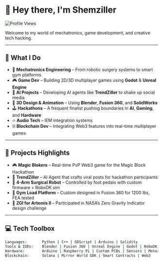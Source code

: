 # 👋 Hey there, I'm Shemziller

![Profile Views](https://komarev.com/ghpvc/?username=shemziller&label=Profile%20Views&color=blue&style=flat)

Welcome to my world of mechatronics, game development, and creative tech hacking.

---

## 🔧 What I Do
- 🤖 **Mechatronics Engineering** – From robotic surgery systems to smart gym platforms
- 🎮 **Game Dev** – Building 2D/3D multiplayer games using **Godot** & **Unreal Engine**
- 🧠 **AI Projects** – Developing AI agents like **TrendZiller** to shake up social media
- 🎨 **3D Design & Animation** – Using **Blender**, **Fusion 360**, and **SolidWorks**
- 🕹️ **Hackathons** – A frequent finalist pushing boundaries in **AI**, **Gaming**, and **Hardware**
- 🔥 **Audio Tech** – IEM integration systems
- ⛓️ **Blockchain Dev** – Integrating Web3 features into real-time multiplayer games

---

## 🚀 Projects Highlights
- 🎮 **Magic Blokers** – Real-time PvP Web3 game for the Magic Block Hackathon
- 🧠 **TrendZiller** – AI Agent that crafts viral posts for hackathon participants
- 🔬 **4-Arm Surgical Robot** – Controlled by foot pedals with custom firmware + RoboDK sim
- 🔩 **Gym Load Platform** – Custom designed in Fusion 360 for 1200 lbs, FEA tested
- 🎨 **ZGI for Artemis II** – Participated in NASA’s Zero Gravity Indicator design challenge

---

## 💻 Tech Toolbox
```bash
Languages:       Python | C++ | GDScript | Arduino | Solidity
Tools & IDEs:    Blender | Fusion 360 | Unreal Engine | Godot | RoboDK | VS Code
Hardware:        Arduino | Raspberry Pi | Custom PCBs | Sensors | Motors
Blockchain:      Solana | Mirror World SDK | Smart Contracts | Web3
